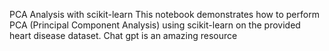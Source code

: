 PCA Analysis with scikit-learn
This notebook demonstrates how to perform PCA (Principal Component Analysis) using scikit-learn on the provided heart disease dataset.
Chat gpt is an amazing resource

